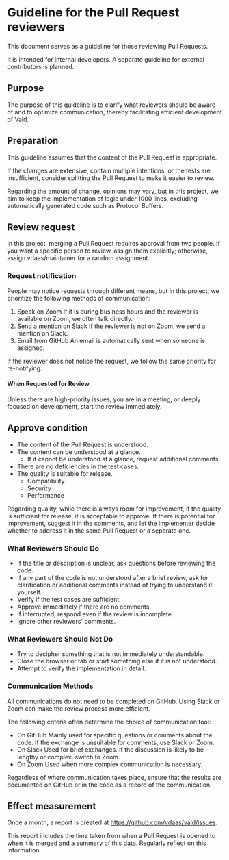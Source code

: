 # Guideline for the Pull Request reviewers

This document serves as a guideline for those reviewing Pull Requests.

It is intended for internal developers. A separate guideline for external contributors is planned.

## Purpose

The purpose of this guideline is to clarify what reviewers should be aware of and to optimize communication, thereby facilitating efficient development of Vald.

## Preparation

This guideline assumes that the content of the Pull Request is appropriate.

If the changes are extensive, contain multiple intentions, or the tests are insufficient, consider splitting the Pull Request to make it easier to review.

Regarding the amount of change, opinions may vary, but in this project, we aim to keep the implementation of logic under 1000 lines, excluding automatically generated code such as Protocol Buffers.

## Review request

In this project, merging a Pull Request requires approval from two people. If you want a specific person to review, assign them explicitly; otherwise, assign vdaas/maintainer for a random assignment.

### Request notification

People may notice requests through different means, but in this project, we prioritize the following methods of communication:

1. Speak on Zoom If it is during business hours and the reviewer is available on Zoom, we often talk directly.
1. Send a mention on Slack If the reviewer is not on Zoom, we send a mention on Slack.
1. Email from GitHub An email is automatically sent when someone is assigned.

If the reviewer does not notice the request, we follow the same priority for re-notifying.

#### When Requested for Review

Unless there are high-priority issues, you are in a meeting, or deeply focused on development, start the review immediately.

## Approve condition

- The content of the Pull Request is understood.
- The content can be understood at a glance.
  - If it cannot be understood at a glance, request additional comments.
- There are no deficiencies in the test cases.
- The quality is suitable for release.
  - Compatibility
  - Security
  - Performance

Regarding quality, while there is always room for improvement, if the quality is sufficient for release, it is acceptable to approve. If there is potential for improvement, suggest it in the comments, and let the implementer decide whether to address it in the same Pull Request or a separate one.

### What Reviewers Should Do

- If the title or description is unclear, ask questions before reviewing the code.
- If any part of the code is not understood after a brief review, ask for clarification or additional comments instead of trying to understand it yourself.
- Verify if the test cases are sufficient.
- Approve immediately if there are no comments.
- If interrupted, respond even if the review is incomplete.
- Ignore other reviewers' comments.

### What Reviewers Should Not Do

- Try to decipher something that is not immediately understandable.
- Close the browser or tab or start something else if it is not understood.
- Attempt to verify the implementation in detail.

### Communication Methods

All communications do not need to be completed on GitHub. Using Slack or Zoom can make the review process more efficient.

The following criteria often determine the choice of communication tool:

- On GitHub Mainly used for specific questions or comments about the code. If the exchange is unsuitable for comments, use Slack or Zoom.
- On Slack Used for brief exchanges. If the discussion is likely to be lengthy or complex, switch to Zoom.
- On Zoom Used when more complex communication is necessary.

Regardless of where communication takes place, ensure that the results are documented on GitHub or in the code as a record of the communication.

## Effect measurement

Once a month, a report is created at https://github.com/vdaas/vald/issues.

This report includes the time taken from when a Pull Request is opened to when it is merged and a summary of this data. Regularly reflect on this information.
